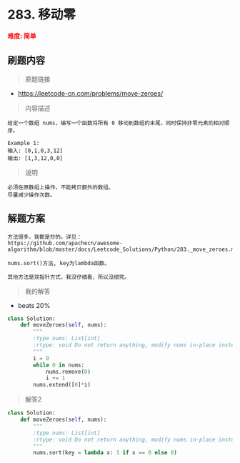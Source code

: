 # 283. 移动零  
**<font color=red>难度: 简单</font>**
## 刷题内容

> 原题链接
* https://leetcode-cn.com/problems/move-zeroes/

> 内容描述

```
给定一个数组 nums，编写一个函数将所有 0 移动到数组的末尾，同时保持非零元素的相对顺序。

Example 1:
输入: [0,1,0,3,12]
输出: [1,3,12,0,0]
```
> 说明
```
必须在原数组上操作，不能拷贝额外的数组。
尽量减少操作次数。
```


## 解题方案
``` 
方法很多，我都是抄的。详见：
https://github.com/apachecn/awesome-algorithm/blob/master/docs/Leetcode_Solutions/Python/283._move_zeroes.md

nums.sort()方法, key为lambda函数。

其他方法是双指针方式，我没仔细看，所以没细究。
```

> 我的解答
* beats 20%  
```python
class Solution:
    def moveZeroes(self, nums):
        """
        :type nums: List[int]
        :rtype: void Do not return anything, modify nums in-place instead.
        """
        i = 0
        while 0 in nums:
            nums.remove(0)
            i += 1
        nums.extend([0]*i)
```

> 解答2
```python
class Solution:
    def moveZeroes(self, nums):
        """
        :type nums: List[int]
        :rtype: void Do not return anything, modify nums in-place instead.
        """
        nums.sort(key = lambda x: 1 if x == 0 else 0)

```